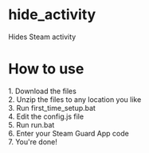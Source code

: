 # hide_activity
Hides Steam activity

<h1>How to use</h1>
<p>1. Download the files<br/>2. Unzip the files to any location you like<br/>3. Run first_time_setup.bat<br/>4. Edit the config.js file<br/>5. Run run.bat<br/>6. Enter your Steam Guard App code<br/>7. You're done!</p>
